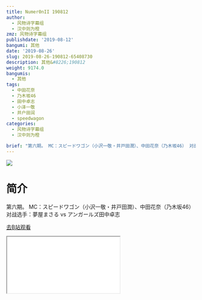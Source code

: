 ```yaml
---
title: Numer0nII 190812
author:
  - 风物诗字幕组
  - 汉中则为橙
zmz: 风物诗字幕组
publishdate: '2019-08-12'
bangumi: 其他
date: '2019-08-26'
slug: 2019-08-26-190812-65408730
description: 其他&#8226;190812
weight: 9174.0
bangumis:
  - 其他
tags:
  - 中田花奈
  - 乃木坂46
  - 田中卓志
  - 小泽一敬
  - 井户田润
  - speedwagon
categories:
  - 风物诗字幕组
  - 汉中则为橙

brief: "第六期。 MC：スピードワゴン（小沢一敬・井戸田潤）、中田花奈（乃木坂46） 对战选手：夢屋まさる vs アンガールズ田中卓志"
---
```

![](https://raw.githubusercontent.com/tcgriffith/owaraisite/master/static/tmpimg/66a1f8ddbecab27c42df04c476f643193e8fdbdd.jpg.480.jpg)
# 简介  
第六期。
MC：スピードワゴン（小沢一敬・井戸田潤）、中田花奈（乃木坂46）
对战选手：夢屋まさる vs アンガールズ田中卓志  

[去B站观看](https://www.bilibili.com/video/av65408730/)
<div class ="resp-container"><iframe class="testiframe" src="//player.bilibili.com/player.html?aid=65408730"", scrolling="no", allowfullscreen="true" > </iframe></div> 
